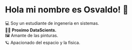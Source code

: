 <h1> Hola mi nombre es Osvaldo! 👋</h1>

💻 Soy un estudiante de ingeneria en sistemas. </br>
👨‍🔬 <strong>Proximo DataScients.</strong> </br>
🖼  Amante de las pinturas. </br>
🪐 Apacionado del espacio y la fisica.

<!--
**osvi-dev/osvi-dev** is a ✨ _special_ ✨ repository because its `README.md` (this file) appears on your GitHub profile.

Here are some ideas to get you started:

- 🔭 I’m currently working on ...
- 🌱 I’m currently learning ...
- 👯 I’m looking to collaborate on ...
- 🤔 I’m looking for help with ...
- 💬 Ask me about ...
- 📫 How to reach me: ...
- 😄 Pronouns: ...
- ⚡ Fun fact: ...
-->
